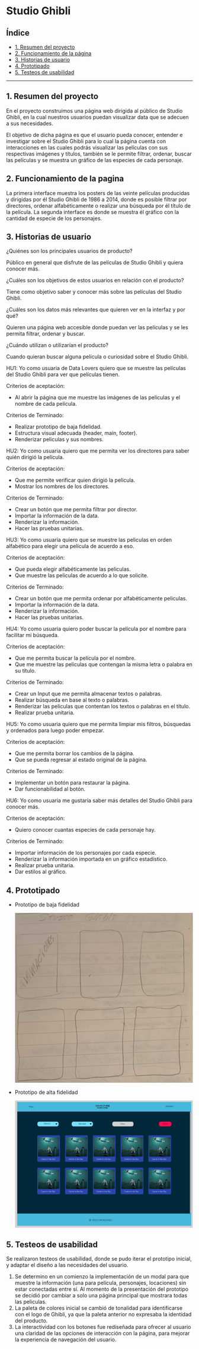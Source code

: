 # Studio Ghibli

## Índice

- [1. Resumen del proyecto](#1-resumen-del-proyecto)
- [2. Funcionamiento de la página](#2-funcionamiento-de-la-pagina)
- [3. Historias de usuario](#3-historias-de-usuario)
- [4. Prototipado](#4-prototipado)
- [5. Testeos de usabilidad](#5-testeos-de-usabilidad)

---

## 1. Resumen del proyecto

En el proyecto construimos una página web dirigida al público de Studio Ghibli, en la cual nuestros usuarios puedan visualizar data que se adecuen a sus necesidades.

El objetivo de dicha página es que el usuario pueda conocer, entender e investigar sobre el Studio Ghibli para lo cual la página cuenta con interacciones en las cuales podrás visualizar las películas con sus respectivas imágenes y títulos, también se le permite filtrar, ordenar, buscar las películas y se muestra un gráfico de las especies de cada personaje.

## 2. Funcionamiento de la pagina

La primera interface muestra los posters de las veinte películas producidas y dirigidas por él Studio Ghibli de 1986 a 2014, donde es posible filtrar por directores, ordenar alfabéticamente o realizar una búsqueda por él título de la película. La segunda interface es donde se muestra él gráfico con la cantidad de especie de los personajes.

## 3. Historias de usuario

¿Quiénes son los principales usuarios de producto?

Público en general que disfrute de las películas de Studio Ghibli y quiera conocer más.

¿Cuáles son los objetivos de estos usuarios en relación con el producto?

Tiene como objetivo saber y conocer más sobre las películas del Studio Ghibli.

¿Cuáles son los datos más relevantes que quieren ver en la interfaz y por qué?

Quieren una página web accesible donde puedan ver las películas y se les permita filtrar, ordenar y buscar.

¿Cuándo utilizan o utilizarían el producto?

Cuando quieran buscar alguna película o curiosidad sobre el Studio Ghibli.

HU1: Yo como usuaria de Data Lovers quiero que se muestre las películas del Studio Ghibli para ver que películas tienen.

Criterios de aceptación:

- Al abrir la página que me muestre las imágenes de las peliculas y el nombre de cada película.

Criterios de Terminado:

- Realizar prototipo de baja fidelidad.
- Estructura visual adecuada (header, main, footer).
- Renderizar peliculas y sus nombres.

HU2: Yo como usuaria quiero que me permita ver los directores para saber quién dirigió la película.

Criterios de aceptación:

- Que me permite verificar quien dirigió la película.
- Mostrar los nombres de los directores.

Criterios de Terminado:

- Crear un botón que me permita filtrar por director.
- Importar la información de la data.
- Renderizar la información.
- Hacer las pruebas unitarias.

HU3: Yo como usuaria quiero que se muestre las peliculas en orden alfabético para elegir una película de acuerdo a eso.

Criterios de aceptación:

- Que pueda elegir alfabéticamente las peliculas.
- Que muestre las peliculas de acuerdo a lo que solicite.

Criterios de Terminado:

- Crear un botón que me permita ordenar por alfabéticamente peliculas.
- Importar la información de la data.
- Renderizar la información.
- Hacer las pruebas unitarias.

HU4: Yo como usuaria quiero poder buscar la película por el nombre para facilitar mi búsqueda.

Criterios de aceptación:

- Que me permita buscar la película por el nombre.
- Que me muestre las peliculas que contengan la misma letra o palabra en su título.

Criterios de Terminado:

- Crear un Input que me permita almacenar textos o palabras.
- Realizar búsqueda en base al texto o palabras.
- Renderizar las peliculas que contentan los textos o palabras en el título.
- Realizar prueba unitaria.

HU5: Yo como usuaria quiero que me permita limpiar mis filtros, búsquedas y ordenados para luego poder empezar.

Criterios de aceptación:

- Que me permita borrar los cambios de la página.
- Que se pueda regresar al estado original de la página.

Criterios de Terminado:

- Implementar un botón para restaurar la página.
- Dar funcionabilidad al botón.

HU6: Yo como usuaria me gustaría saber más detalles del Studio Ghibli para conocer más.

Criterios de aceptación:

- Quiero conocer cuantas especies de cada personaje hay.

Criterios de Terminado:

- Importar información de los personajes por cada especie.
- Renderizar la información importada en un gráfico estadístico.
- Realizar prueba unitaria.
- Dar estilos al gráfico.

## 4. Prototipado

- Prototipo de baja fidelidad

  ![studioghibli-datalovers](p-baja-fidelidad.png)

- Prototipo de alta fidelidad

  ![studioghibli-datalovers](p-alta-fidelidad.png)

## 5. Testeos de usabilidad

Se realizaron testeos de usabilidad, donde se pudo iterar el prototipo inicial, y adaptar el diseño a las necesidades del usuario.

1. Se determino en un comienzo la implementación de un modal para que muestre la información (una para película, personajes, locaciones) sin estar conectadas entre sí. Al momento de la presentación del prototipo se decidió por cambiar a solo una página principal que mostrara todas las peliculas.
2. La paleta de colores inicial se cambió de tonalidad para identificarse con el logo de Ghibli, ya que la paleta anterior no expresaba la identidad del producto.
3. La interactividad con los botones fue rediseñada para ofrecer al usuario una claridad de las opciones de interacción con la página, para mejorar la experiencia de navegación del usuario.

